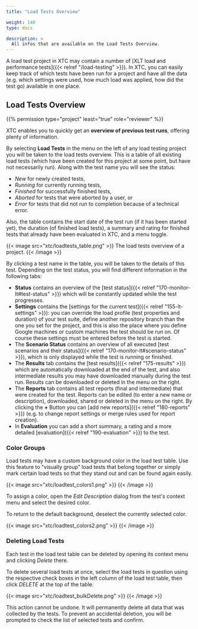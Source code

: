 ```yaml
---
title: "Load Tests Overview"

weight: 140
type: docs

description: >
  All infos that are available on the Load Tests Overview.
---
```


A load test project in XTC may contain a number of [XLT load and performance tests]({{< relref "/load-testing" >}}). In XTC, you can easily keep track of which tests have been run for a project and have all the data (e.g. which settings were used, how much load was applied, how did the test go) available in one place.

## Load Tests Overview

{{% permission type="project" least="true" role="reviewer" %}}

XTC enables you to quickly get an **overview of previous test runs**, offering plenty of information. 

By selecting **Load Tests** in the menu on the left of any load testing project you will be taken to the load tests overview. This is a table of all existing load tests (which have been created for this project at some point, but have not necessarily run). Along with the test name you will see the status:

* _New_ for newly created tests,
* _Running_ for currently running tests, 
* _Finished_ for successfully finished tests, 
* _Aborted_ for tests that were aborted by a user, or 
* _Error_ for tests that did not run to completion because of a technical error.

Also, the table contains the start date of the test run (if it has been started yet), the duration (of finished load tests), a summary and rating for finished tests that already have been evaluated in XTC, and a menu toggle. 

{{< image src="xtc/loadtests_table.png" >}}
The load tests overview of a project.
{{< /image >}}

By clicking a test name in the table, you will be taken to the details of this test. Depending on the test status, you will find different information in the following tabs:

* **Status** contains an overview of the [test status]({{< relref "170-monitor-lt#test-status" >}}) which will be constantly updated while the test progresses. 
* **Settings** contains the [settings for the current test]({{< relref "155-lt-settings" >}}): you can override the load profile (test properties and duration) of your test suite, define another repository branch than the one you set for the project, and this is also the place where you define Google machines or custom machines the test should be run on. Of course these settings must be entered before the test is started. 
* The **Scenario Status** contains an overview of all executed [test scenarios and their status]({{< relref "170-monitor-lt#scenario-status" >}}), which is only displayed while the test is running or finished. 
* The **Results** tab contains the [test results]({{< relref "175-results" >}}) which are automatically downloaded at the end of the test, and also intermediate results you may have downloaded manually during the test run. Results can be downloaded or deleted in the menu on the right.
* The **Reports** tab contains all test reports (final and intermediate) that were created for the test. Reports can be edited (to enter a new name or description), downloaded, shared or deleted in the menu on the right. By clicking the **+** Button you can [add new reports]({{< relref "180-reports" >}}) (e.g. to change report settings or merge rules used for report creation).
* In **Evaluation** you can add a short summary, a rating and a more detailed [evaluation]({{< relref "190-evaluation" >}}) to the test. 

### Color Groups

Load tests may have a custom background color in the load test table. Use this feature to "visually group" load tests that belong together or simply mark certain load tests so that they stand out and can be found again easily. 

{{< image src="xtc/loadtest_colors1.png" >}}
{{< /image >}} 

To assign a color, open the _Edit Description_ dialog from the test's context menu and select the desired color. 

To return to the default background, deselect the currently selected color.

{{< image src="xtc/loadtest_colors2.png" >}}
{{< /image >}} 

### Deleting Load Tests

Each test in the load test table can be deleted by opening its context menu and clicking _Delete_ there.

To delete several load tests at once, select the load tests in question using the respective check boxes in the left column of the load test table, then click _DELETE_ at the top of the table. 

{{< image src="xtc/loadtest_bulkDelete.png" >}}
{{< /image >}} 

This action cannot be undone. It will permanently delete all data that was collected by the tests. To prevent an accidental deletion, you will be prompted to check the list of selected tests and confirm.